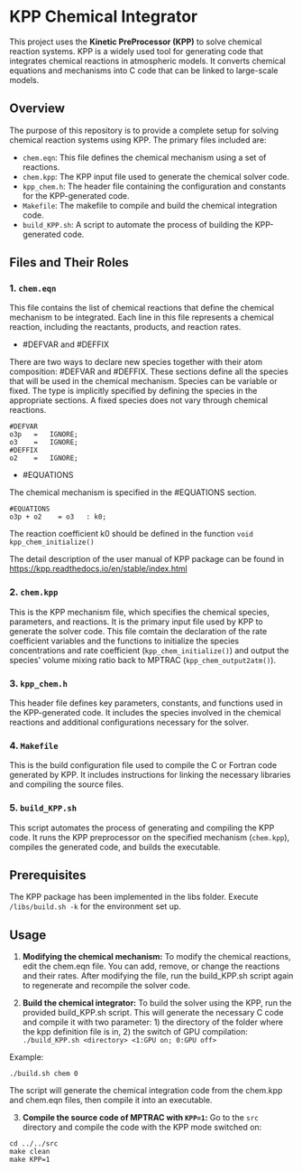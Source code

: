 # KPP Chemical Integrator

This project uses the **Kinetic PreProcessor (KPP)** to solve chemical reaction systems. KPP is a widely used tool for generating code that integrates chemical reactions in atmospheric models. It converts chemical equations and mechanisms into C code that can be linked to large-scale models.

## Overview

The purpose of this repository is to provide a complete setup for solving chemical reaction systems using KPP. The primary files included are:

- `chem.eqn`: This file defines the chemical mechanism using a set of reactions.
- `chem.kpp`: The KPP input file used to generate the chemical solver code.
- `kpp_chem.h`: The header file containing the configuration and constants for the KPP-generated code.
- `Makefile`: The makefile to compile and build the chemical integration code.
- `build_KPP.sh`: A script to automate the process of building the KPP-generated code.

## Files and Their Roles

### 1. `chem.eqn`
This file contains the list of chemical reactions that define the chemical mechanism to be integrated. Each line in this file represents a chemical reaction, including the reactants, products, and reaction rates.
- #DEFVAR and #DEFFIX
  
There are two ways to declare new species together with their atom composition: #DEFVAR and #DEFFIX. These sections define all the species that will be used in the chemical mechanism. Species can be variable or fixed. The type is implicitly specified by defining the species in the appropriate sections. A fixed species does not vary through chemical reactions.
```
#DEFVAR
o3p   =   IGNORE;
o3    =   IGNORE;
#DEFFIX
o2    =   IGNORE;
```
- #EQUATIONS
  
The chemical mechanism is specified in the #EQUATIONS section.
```
#EQUATIONS
o3p + o2    = o3   : k0;
```
The reaction coefficient k0 should be defined in the function 
`void kpp_chem_initialize()`

The detail description of the user manual of KPP package can be found in https://kpp.readthedocs.io/en/stable/index.html

### 2. `chem.kpp`
This is the KPP mechanism file, which specifies the chemical species, parameters, and reactions. It is the primary input file used by KPP to generate the solver code.
This file comtain the declaration of the rate coefficient variables and the functions to initialize the species concentrations and rate coefficient (`kpp_chem_initialize()`) and output the species' volume mixing ratio back to MPTRAC (`kpp_chem_output2atm()`).

### 3. `kpp_chem.h`
This header file defines key parameters, constants, and functions used in the KPP-generated code. It includes the species involved in the chemical reactions and additional configurations necessary for the solver.

### 4. `Makefile`
This is the build configuration file used to compile the C or Fortran code generated by KPP. It includes instructions for linking the necessary libraries and compiling the source files.

### 5. `build_KPP.sh`
This script automates the process of generating and compiling the KPP code. It runs the KPP preprocessor on the specified mechanism (`chem.kpp`), compiles the generated code, and builds the executable.

## Prerequisites

The KPP package has been implemented in the libs folder. Execute  `/libs/build.sh -k` for the environment set up.

## Usage

1. **Modifying the chemical mechanism:** To modify the chemical reactions, edit the chem.eqn file. You can add, remove, or change the reactions and their rates. After modifying the file, run the build_KPP.sh script again to regenerate and recompile the solver code.

2. **Build the chemical integrator:**
  To build the solver using the KPP, run the provided build_KPP.sh script. This will generate the necessary C code and compile it with two parameter: 1) the directory of the folder where the kpp definition file is in, 2) the switch of GPU compilation:
  ```./build_KPP.sh <directory> <1:GPU on; 0:GPU off>```

  Example:
  
  ```./build.sh chem 0```

  The script will generate the chemical integration code from the chem.kpp and chem.eqn files, then compile it into an executable.

3. **Compile the source code of MPTRAC with `KPP=1`:** Go to the `src` directory and compile the code with the KPP mode switched on:
```
cd ../../src
make clean
make KPP=1
```

